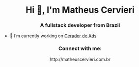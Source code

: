 <h1 align="center">Hi 👋, I'm Matheus Cervieri</h1>
<h3 align="center">A fullstack developer from Brazil</h3>

- 🔭 I’m currently working on [Gerador de Ads](http://geradordeads.com/gerador)

<h3 align="center">Connect with me:</h3>
<p align="center">
  http://matheuscervieri.com.br
</p>
